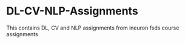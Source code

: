 # DL-CV-NLP-Assignments
This contains DL, CV and NLP assignments from ineuron fsds course assignments
